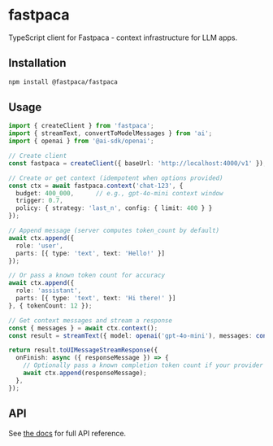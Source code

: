 # fastpaca

TypeScript client for Fastpaca - context infrastructure for LLM apps.

## Installation

```bash
npm install @fastpaca/fastpaca
```

## Usage

```typescript
import { createClient } from 'fastpaca';
import { streamText, convertToModelMessages } from 'ai';
import { openai } from '@ai-sdk/openai';

// Create client
const fastpaca = createClient({ baseUrl: 'http://localhost:4000/v1' });

// Create or get context (idempotent when options provided)
const ctx = await fastpaca.context('chat-123', {
  budget: 400_000,      // e.g., gpt-4o-mini context window
  trigger: 0.7,
  policy: { strategy: 'last_n', config: { limit: 400 } }
});

// Append message (server computes token_count by default)
await ctx.append({
  role: 'user',
  parts: [{ type: 'text', text: 'Hello!' }]
});

// Or pass a known token count for accuracy
await ctx.append({
  role: 'assistant',
  parts: [{ type: 'text', text: 'Hi there!' }]
}, { tokenCount: 12 });

// Get context messages and stream a response
const { messages } = await ctx.context();
const result = streamText({ model: openai('gpt-4o-mini'), messages: convertToModelMessages(messages) });

return result.toUIMessageStreamResponse({
  onFinish: async ({ responseMessage }) => {
    // Optionally pass a known completion token count if your provider returns it
    await ctx.append(responseMessage);
  },
});
```

## API

See [the docs](https://docs.fastpaca.com/) for full API reference.
